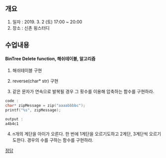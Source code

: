 ## 개요
1. 일자 : 2019. 3. 2 (토) 17:00 ~ 20:00
2. 장소 : 신촌 윙스터디

## 수업내용
#### BinTree Delete function, 해쉬테이블, 알고리즘

1. 해쉬테이블 구현

2. reverse(char* str) 구현

3. 같은 문자가 연속으로 발복될 경우 그 횟수를 이용해 압축하는 함수를 구현하라.

```c
code : 
char* zipMessage = zip("aaaabbbbc");
printf("%s", zipMessage);

output :
a4b4c1
```

4. n개의 계단을 아이가 오른다. 한 번에 1계단을 오르기도하고 2계단, 3계단씩 오르기도한다. 경우의 수를 구하는 함수를 구현하라.

[정답](https://github.com/JoHwanhee/TIL/blob/master/Algorithm/climb.c)

